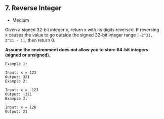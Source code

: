 ## 7. Reverse Integer
* Medium  

Given a signed 32-bit integer x, return x with its digits reversed. If reversing x causes the value to go outside the signed 32-bit integer range `````[-2^31, 2^31 - 1]`````, then return 0.  

**Assume the environment does not allow you to store 64-bit integers (signed or unsigned).**  

````
Example 1:

Input: x = 123
Output: 321
Example 2:

Input: x = -123
Output: -321
Example 3:

Input: x = 120
Output: 21
````
